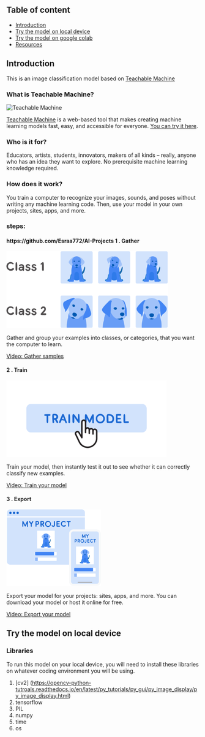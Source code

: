 ## Table of content
* [Introduction](#intro)
* [Try the model on local device](#local_device_instalion)
* [Try the model on google colab](#google_colab)
* [Resources](#ref)


## Introduction
This is an image classification model based on [Teachable Machine](https://teachablemachine.withgoogle.com/)

### What is Teachable Machine?

![Teachable Machine](./readme_images/teachablemachine.gif)

[Teachable Machine](https://teachablemachine.withgoogle.com/) is a web-based tool that makes creating machine learning models fast, easy, and accessible for everyone. [You can try it here](https://teachablemachine.withgoogle.com/).

### Who is it for?
Educators, artists, students, innovators, makers of all kinds – really, anyone who has an idea they want to explore. No prerequisite machine learning knowledge required.

### How does it work?
You train a computer to recognize your images, sounds, and poses without writing any machine learning code. Then, use your model in your own projects, sites, apps, and more.
### steps:
<div class="block-holder">
  <div class="block">
    <div class="block-copy">
      <h4 class="numeral">https://github.com/Esraa772/AI-Projects
        <span class="numeral-no">1</span>
       . Gather
      </h4>
      <img height="200px" src="./readme_images/collect.svg" alt="Illustration of example cats">
      <p>
        Gather and group your examples into classes, or categories, that you want the computer to learn.
      </p>
      <a class="block-link" href="https://teachablemachine.withgoogle.com/train?action=onboardOpen&id=DFBbSTvtpy4">
        Video: Gather samples
      </a>
    </div>
  </div>
  <div class="block">
    <div class="block-copy">
      <h4 class="numeral">
         <span class="numeral-no">2</span>
       . Train
      </h4>
       <img height="200https://github.com/Esraa772/AI-Projectspx" src="./readme_images/train.svg" alt="Illustration of button being clicked that reads Train Model">
      <p>
        Train your model, then instantly test it out to see whether it can correctly classify new examples.
      </p>
      <a class="block-link" href="https://teachablemachine.withgoogle.com/train?action=onboardOpen&id=CO67EQ0ZWgA">
        Video: Train your model
      </a>
    </div>
  </div>
  <div class="block">
    <div class="block-copy">
      <h4 class="numeral">
         <span class="numeral-no">3</span>
       . Export
      </h4>
      <img height="200px" class="fullwidth" src="./readme_images/export.svg" alt="alt="Illustration of a desktop and mobile web browser containing a sample teachable machine project">
      <p>Export your model for your projects: sites, apps, and more. You can download your model or host it online for free.</p>
      <a class="block-link" href="https://teachablemachine.withgoogle.com/train?action=onboardOpen&id=n-zeeRLBgd0">
        Video: Export your model
      </a>
    </div>
  </div>
</div>

## Try the model on local device
### Libraries
To run this model on your local device, you will need to install these libraries on whatever coding environment you will be using.
1. [cv2] (https://opencv-python-tutroals.readthedocs.io/en/latest/py_tutorials/py_gui/py_image_display/py_image_display.html)
2. tensorflow
3. PIL
4. numpy
5. time
6. os
